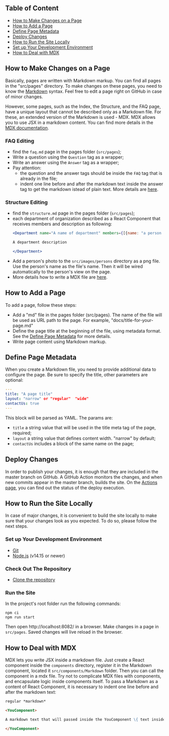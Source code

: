 ## Table of Content

- [How to Make Changes on a Page](#how-to-make-changes-on-a-page)
- [How to Add a Page](#how-to-make-changes-on-a-page)
- [Define Page Metadata](#define-page-metadata)
- [Deploy Changes](#deploy-changes)
- [How to Run the Site Locally](#how-to-run-the-site-locally)
- [Set up Your Development Environment](#set-up-your-development-environment)
- [How to Deal with MDX](#how-to-deal-with-mdx-files)

## How to Make Changes on a Page
Basically, pages are written with Markdown markup. You can find all pages in the "src/pages" directory.
To make changes on these pages, you need to know the [Markdown](https://commonmark.org/help/) syntax.
Feel free to edit a page right on GitHub in case of minor changes.

However, some pages, such as the Index, the Structure, and the FAQ page,
have a unique layout that cannot be described only as a Markdown file.
For these, an extended version of the Markdown is used - MDX.
MDX allows you to use JSX in a markdown content. You can find more details in the [MDX documentation](https://mdxjs.com/).

### FAQ Editing
- find the `faq.md` page in the pages folder (`src/pages`);
- Write a question using the `Question` tag as a wrapper;
- Write an answer using the `Answer` tag as a wrapper;
- Pay attention:
  - the question and the answer tags should be inside the `FAQ` tag that is already in the file;
  - indent one line before and after the markdown text inside the answer tag to get the markdown istead of plain text. More details are [here](#how-to-deal-with-mdx-files).

### Structure Editing
- find the `structure.md` page in the pages folder (`src/pages`);
- each department of organization described as a React Component that receives members and description as following:
  ```jsx
  <Department name="A name of department" members={[{name: "a person name", company: "a company name"}]}>
  
  A department description 
  
  </Department>
  ```
- Add a person's photo to the `src/images/persons` directory as a png file.
  Use the person's name as the file's name. Then it will be wired automatically to the person's view on the page.
- More details how to write a MDX file are [here](#how-to-deal-with-mdx-files).

## How to Add a Page
To add a page, follow these steps:
- Add a "md" file in the pages folder (src/pages). The name of the file will be used as URL path to the page.
  For example, "docs/title-for-your-page.md"
- Define the page title at the beginning of the file, using metadata format. See the [Define Page Metadata](#define-page-metadata) for more details.    
- Write page content using Markdown markup.

## Define Page Metadata
When you create a Markdown file, you need to provide additional data to configure the page.
Be sure to specify the title, other parameters are optional:
```yaml
---
title: "A page title"
layout: "narrow" or "regular"  "wide"
contactUs: true
---
```

This block will be parsed as YAML.
The params are:
- `title` a string value that will be used in the title meta tag of the page, required;
- `layout` a string value that defines content width. "narrow" by default;
- `contactUs` includes a block of the same name on the page;

## Deploy Changes
In order to publish your changes, it is enough that they are included in the master branch on GitHub.
A GitHub Action monitors the changes, and when new commits appear in the master branch, builds the site.
On the [Actions page](https://github.com/KotlinFoundation/kotlinfoundation.github.io/actions/workflows/pages/pages-build-deployment), you can find out the status of the deploy execution.

## How to Run the Site Locally
In case of major changes, it is convenient to build the site locally to make sure that your changes look as you expected.
To do so, please follow the next steps.

### Set up Your Development Environment
- [Git](https://docs.github.com/en/get-started/quickstart/set-up-git)
- [Node.js](https://nodejs.dev/learn/how-to-install-nodejs) (v14.15 or newer)

### Check Out The Repository
- [Clone the repository](https://docs.github.com/en/repositories/creating-and-managing-repositories/cloning-a-repository)

### Run the Site
In the project's root folder run the following commands:
```shell
npm ci
npm run start
```
Then open http://localhost:8082/ in a browser.
Make changes in a page in `src/pages`.
Saved changes will live reload in the browser.

## How to Deal with MDX
MDX lets you write JSX inside a markdown file.
Just create a React component inside the `components` directory, register it in the Markdown component, located it `src/components/Markdown` folder.
Then you can call the component in a mdx file.
Try not to complicate MDX files with components, and encapsulate logic inside components itself.
To pass a Markdown as a content of React Component, it is necessary to indent one line before and after the markdown text:
```md
regular *markdown*

<YouComponent>

A markdown text that will passed inside the YouComponent \{ text inside curly brackets \}

</YouComponent>
```

